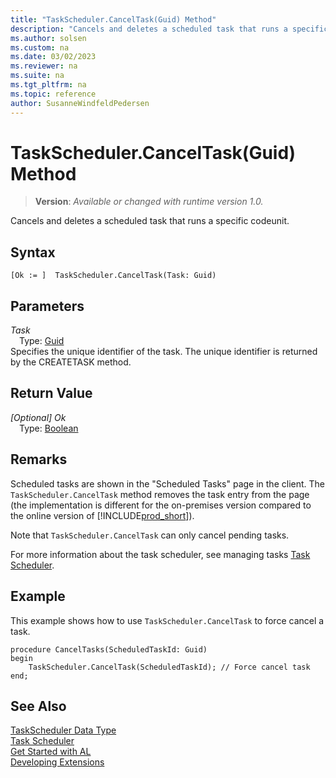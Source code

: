 ```yaml
---
title: "TaskScheduler.CancelTask(Guid) Method"
description: "Cancels and deletes a scheduled task that runs a specific codeunit."
ms.author: solsen
ms.custom: na
ms.date: 03/02/2023
ms.reviewer: na
ms.suite: na
ms.tgt_pltfrm: na
ms.topic: reference
author: SusanneWindfeldPedersen
---
```

[//]: # (START>DO_NOT_EDIT)
[//]: # (IMPORTANT:Do not edit any of the content between here and the END>DO_NOT_EDIT.)
[//]: # (Any modifications should be made in the .xml files in the ModernDev repo.)
# TaskScheduler.CancelTask(Guid) Method
> **Version**: _Available or changed with runtime version 1.0._

Cancels and deletes a scheduled task that runs a specific codeunit.


## Syntax
```AL
[Ok := ]  TaskScheduler.CancelTask(Task: Guid)
```
## Parameters
*Task*  
&emsp;Type: [Guid](../guid/guid-data-type.md)  
Specifies the unique identifier of the task. The unique identifier is returned by the CREATETASK method.  


## Return Value
*[Optional] Ok*  
&emsp;Type: [Boolean](../boolean/boolean-data-type.md)  



[//]: # (IMPORTANT: END>DO_NOT_EDIT)

## Remarks
Scheduled tasks are shown in the "Scheduled Tasks" page in the client. The `TaskScheduler.CancelTask` method removes the task entry from the page (the implementation is different for the on-premises version compared to the online version of [!INCLUDE[prod_short](../../includes/prod_short.md)]).  

Note that `TaskScheduler.CancelTask` can only cancel pending tasks. 

For more information about the task scheduler, see managing tasks [Task Scheduler](../../devenv-task-scheduler.md). 

## Example
This example shows how to use `TaskScheduler.CancelTask` to force cancel a task.

```AL
procedure CancelTasks(ScheduledTaskId: Guid)
begin
    TaskScheduler.CancelTask(ScheduledTaskId); // Force cancel task 
end;
```


## See Also
[TaskScheduler Data Type](taskscheduler-data-type.md)  
[Task Scheduler](../../devenv-task-scheduler.md)   
[Get Started with AL](../../devenv-get-started.md)  
[Developing Extensions](../../devenv-dev-overview.md)